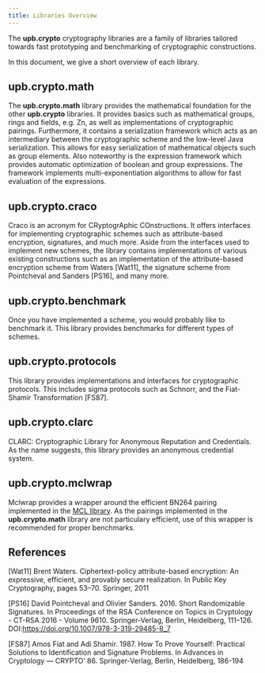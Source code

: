 ```yaml
---
title: Libraries Overview
---
```


The **upb.crypto** cryptography libraries are a family of libraries tailored towards fast prototyping and benchmarking of cryptographic constructions.

In this document, we give a short overview of each library.

## **upb.crypto.math**

The **upb.crypto.math** library provides the mathematical foundation for the other **upb.crypto** libraries.
It provides basics such as mathematical groups, rings and fields, e.g. Zn, as well as implementations of cryptographic pairings.
Furthermore, it contains a serialization framework which acts as an intermediary between the cryptographic scheme and the low-level Java serialization. 
This allows for easy serialization of mathematical objects such as group elements.
Also noteworthy is the expression framework which provides automatic optimization of boolean and group expressions.
The framework implements multi-exponentiation algorithms to allow for fast evaluation of the expressions.

## **upb.crypto.craco**

Craco is an acronym for CRyptogrAphic COnstructions. 
It offers interfaces for implementing cryptographic schemes such as attribute-based encryption, signatures, and much more.
Aside from the interfaces used to implement new schemes, the library contains implementations of various existing constructions such as an implementation of the attribute-based encryption scheme from Waters [Wat11], the signature scheme from Pointcheval and Sanders [PS16], and many more.

## **upb.crypto.benchmark**

Once you have implemented a scheme, you would probably like to benchmark it. This library provides benchmarks for
different types of schemes.

## **upb.crypto.protocols**

This library provides implementations and interfaces for cryptographic protocols.
This includes sigma protocols such as Schnorr, and the Fiat-Shamir Transformation [FS87].

## **upb.crypto.clarc**

CLARC: Cryptographic Library for Anonymous Reputation and Credentials.
As the name suggests, this library provides an anonymous credential system.

## **upb.crypto.mclwrap**

Mclwrap provides a wrapper around the efficient BN264 pairing implemented in the [MCL library](https://github.com/herumi/mcl). As the pairings implemented in the **upb.crypto.math** library are not particulary efficient, use of this wrapper is recommended for proper benchmarks.

## References

[Wat11] Brent Waters. Ciphertext-policy attribute-based encryption: An
 expressive, efficient, and provably secure realization. In Public Key
 Cryptography, pages 53–70. Springer, 2011

[PS16] David Pointcheval and Olivier Sanders. 2016. Short Randomizable Signatures. In Proceedings of the RSA Conference on Topics in Cryptology - CT-RSA 2016 - Volume 9610. Springer-Verlag, Berlin, Heidelberg, 111–126. DOI:https://doi.org/10.1007/978-3-319-29485-8_7

[FS87] Amos Fiat and Adi Shamir. 1987. How To Prove Yourself: Practical Solutions to Identification and Signature Problems. In Advances in Cryptology — CRYPTO’ 86. Springer-Verlag, Berlin, Heidelberg, 186-194